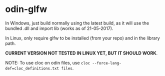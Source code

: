 # odin-glfw

In Windows, just build normally using the latest build, as it will use the bundled .dll and import lib (works as of 21-05-2017).

In Linux, only require glfw to be installed (from your repo) and in the library path. 

**CURRENT VERSION NOT TESTED IN LINUX YET, BUT IT SHOULD WORK**.

NOTE: To use cloc on odin files, use `cloc --force-lang-def=cloc_definitions.txt files`.

